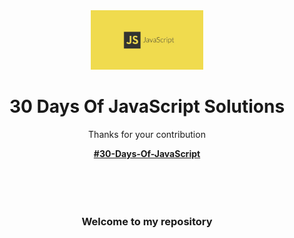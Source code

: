 <div align="center">

  <img src="./image-1024x538.jpeg" alt="Javascript" width="180">

  <h1 align="center">30 Days Of JavaScript Solutions</h1>
  <p align="center">Thanks for your contribution</p>
  <p align="center">
    <a href="https://github.com/Asabeneh/30-Days-Of-JavaScript/" target="_blank"><strong>#30-Days-Of-JavaScript</strong></a>
    <br /><br /><br /><br /><br />
    
  </p>

</div>

<div>
<h3 align="center">Welcome to my repository</h3>



</div>

              




